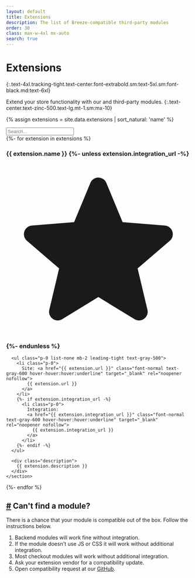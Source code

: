 ```yaml
---
layout: default
title: Extensions
description: The list of Breeze-compatible third-party modules
order: 30
class: max-w-4xl mx-auto
search: true
---
```


# Extensions
{:.text-4xl.tracking-tight.text-center.font-extrabold.sm:text-5xl.sm:font-black.md:text-6xl}

Extend your store functionality with our and third-party modules.
{:.text-center.text-zinc-500.text-lg.mt-1.sm:mx-10}

{% assign extensions = site.data.extensions | sort_natural: 'name' %}

<div id="modules">
  <div class="text-center py-8">
    <input class="search px-4 py-2 text-lg border border-zinc-300 rounded-full w-full max-w-md" type="text" placeholder="Search..."/>
  </div>

  <div class="list space-y-6 sm:space-y-10 mx-auto my-12 empty:hidden prose max-w-4xl">
  {%- for extension in extensions %}
    <section class="p-3 py-1 pb-1.5 my-6 relative group rounded-2xl outline-blue-600 has-target:bg-blue-50 has-target:outline-solid has-target:outline-2 has-target:outline-offset-2">
      <h3 id="{{ extension.name | slugify }}" class="font-medium mt-0 mb-1 flex items-baseline gap-1 scroll-mt-4">
        <span class="name">{{ extension.name }}</span>
        {%- unless extension.integration_url -%}
          <span aria-label="Made for Breeze. No additional integration" data-microtip-position="top-left" role="tooltip" class="flex items-center"><svg xmlns="http://www.w3.org/2000/svg" viewBox="0 0 16 16" fill="currentColor" class="size-4 inline text-blue-500 relative top-px shrink-0"><path fill-rule="evenodd" d="M8 1.75a.75.75 0 0 1 .692.462l1.41 3.393 3.664.293a.75.75 0 0 1 .428 1.317l-2.791 2.39.853 3.575a.75.75 0 0 1-1.12.814L7.998 12.08l-3.135 1.915a.75.75 0 0 1-1.12-.814l.852-3.574-2.79-2.39a.75.75 0 0 1 .427-1.318l3.663-.293 1.41-3.393A.75.75 0 0 1 8 1.75Z" clip-rule="evenodd"/></svg></span>
        {%- endunless %}
      </h3>

      <ul class="p-0 list-none mb-2 leading-tight text-gray-500">
        <li class="p-0">
          Site: <a href="{{ extension.url }}" class="font-normal text-gray-600 hover-hover:hover:underline" target="_blank" rel="noopener nofollow">
            {{ extension.url }}
          </a>
        </li>
        {%- if extension.integration_url -%}
          <li class="p-0">
            Integration:
            <a href="{{ extension.integration_url }}" class="font-normal text-gray-600 hover-hover:hover:underline" target="_blank" rel="noopener nofollow">
              {{ extension.integration_url }}
            </a>
          </li>
        {%- endif -%}
      </ul>

      <div class="description">
        {{ extension.description }}
      </div>
    </section>
  {%- endfor %}
  </div>
</div>

<div class="p-8">
  <h2 class="text-3xl tracking-tight text-center font-extrabold sm:font-black">
    <a href="#cannot-find-module" id="cannot-find-module">#</a>
    Can't find a module?
  </h2>
  <p class="text-center text-xl text-zinc-500 mt-2 max-w-3xl mx-auto">
    There is a chance that your module is compatible out of the box. Follow the instructions below.
  </p>
  <div class="mt-4 prose prose-zinc prose-lg max-w-2xl mx-auto">
    <ol>
      <li>Backend modules will work fine without integration.</li>
      <li>If the module doesn't use JS or CSS it will work without additional integration.</li>
      <li>Most checkout modules will work without additional integration.</li>
      <li>Ask your extension vendor for a compatibility update.</li>
      <li>Open compatibility request at our <a href="https://github.com/breezefront/community/discussions">GitHub</a>.</li>
    </ol>
  </div>
</div>

<script type="module">
  const modules = new List('modules', {
    valueNames: ['name', 'description', 'tags']
  });
</script>
